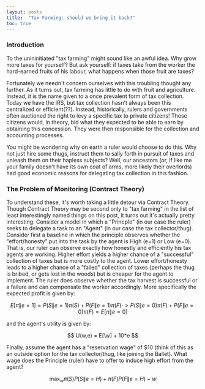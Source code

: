 ```yaml
---
layout: posts
title:  "Tax Farming: should we bring it back?"
toc: true
---
```

### Introduction
To the unininitiated "tax farming" might sound like an awful idea. Why grow more taxes for yourself? But ask yourself: if taxes take from the worker the hard-earned fruits of his labour, what happens when those fruit are taxes?

Fortunately we needn't concern ourselves with this troubling thought any further. As it turns out, tax farming has little to do with fruit and agriculture. Instead, it is the name given to a once prevalent form of tax collection. Today we have the IRS, but tax collection hasn't always been this centralized or efficient(??). Instead, historically, rulers and governments often auctioned the right to levy a specific tax to private citizens! These citizens would, in theory, bid what they expected to be able to earn by obtaining this concession. They were then responsible for the collection and accounting processes. 

You might be wondering why on earth a ruler would choose to do this. Why not just hire some thugs, instruct them to sally forth in pursuit of taxes and unleash them on their hapless subjects? Well, our ancestors (or, if like me your family doesn't have its own coat of arms, more likely their overlords) had good economic reasons for delegating tax collection in this fashion. 

### The Problem of Monitoring (Contract Theory)
To understand these, it's worth taking a little detour via Contract Theory. Though Contract Theory may be second only to "tax farming" in the list of least interestingly named things on this post, it turns out it's actually pretty interesting. Consider a model in which a "Princple" (in our case the ruler) seeks to delegate a task to an "Agent" (in our case the tax collector/thug). Consider first a baseline in which the principle observes whether the "effort/honesty" put into the task by the agent is High (e=1) or Low (e=0). That is, our ruler can observe exactly how honestly and efficiently his tax agents are working. Higher effort yields a higher chance of a "successful" collection of taxes but is more costly to the agent. Lower effort/honesty leads to a higher chance of a "failed" collection of taxes (perhaps the thug is bribed, or gets lost in the woods) but is cheaper for the agent to implement. The ruler does observe whether the tax harvest is successful or a failure and can compensate the worker accordingly. More specifically the expected profit is given by:

$$ E[\pi\|e=1] = P(S\|e=1)\pi(S) + P(F\|e=1)\pi(F) \cdot > P(S\|e=0)\pi(F)+P(F\|e=0)\pi(F)= E[\pi\|e=0] $$

and the agent's utility is given by:

$$ U(w,e) = E[\w] + 10*e $$

Finally, assume the agent has a "reservation wage" of \$10 (think of this as an outside option for the tax collector/thug, like joining the Ballet). What wage does the Principle (ruler) have to offer to induce high effort from the agent? 

$$ \max_{w} \pi(S)P(S\|e=H) + \pi(F)P(F\|e=H) - w $$


<object data="/assets/pdfs/TaxFarmingEssay.pdf" width="1000" height="1000" type='application/pdf'/></object>

